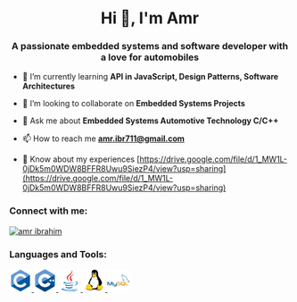 <h1 align="center">Hi 👋, I'm Amr</h1>
<h3 align="center">A passionate embedded systems and software developer with a love for automobiles</h3>

- 🌱 I’m currently learning **API in JavaScript, Design Patterns, Software Architectures**

- 👯 I’m looking to collaborate on **Embedded Systems Projects**

- 💬 Ask me about **Embedded Systems Automotive Technology C/C++**

- 📫 How to reach me **amr.ibr711@gmail.com**

- 📄 Know about my experiences [https://drive.google.com/file/d/1_MW1L-0jDk5m0WDW8BFFR8Uwu9SiezP4/view?usp=sharing](https://drive.google.com/file/d/1_MW1L-0jDk5m0WDW8BFFR8Uwu9SiezP4/view?usp=sharing)

<h3 align="left">Connect with me:</h3>
<p align="left">
<a href="https://www.linkedin.com/in/amr-ibrahim-a525341b3/" target="blank"><img align="center" src="https://raw.githubusercontent.com/rahuldkjain/github-profile-readme-generator/master/src/images/icons/Social/linked-in-alt.svg" alt="amr ibrahim" height="30" width="40" /></a>
</p>

<h3 align="left">Languages and Tools:</h3>
<p align="left"> <a href="https://www.cprogramming.com/" target="_blank" rel="noreferrer"> <img src="https://raw.githubusercontent.com/devicons/devicon/master/icons/c/c-original.svg" alt="c" width="40" height="40"/> </a> <a href="https://www.w3schools.com/cpp/" target="_blank" rel="noreferrer"> <img src="https://raw.githubusercontent.com/devicons/devicon/master/icons/cplusplus/cplusplus-original.svg" alt="cplusplus" width="40" height="40"/> </a> <a href="https://www.java.com" target="_blank" rel="noreferrer"> <img src="https://raw.githubusercontent.com/devicons/devicon/master/icons/java/java-original.svg" alt="java" width="40" height="40"/> </a> <a href="https://www.linux.org/" target="_blank" rel="noreferrer"> <img src="https://raw.githubusercontent.com/devicons/devicon/master/icons/linux/linux-original.svg" alt="linux" width="40" height="40"/> </a> <a href="https://www.mysql.com/" target="_blank" rel="noreferrer"> <img src="https://raw.githubusercontent.com/devicons/devicon/master/icons/mysql/mysql-original-wordmark.svg" alt="mysql" width="40" height="40"/> </a> </p>


<!---
Amribr11/Amribr11 is a ✨ special ✨ repository because its `README.md` (this file) appears on your GitHub profile.
You can click the Preview link to take a look at your changes.
--->
